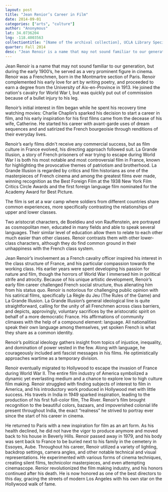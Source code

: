```yaml
---
layout: post
title: "Jean Renior’s Career in Film"
date: 2014-09-01
categories: ["arts", "culture"]
author: "Anonymous"
lat: 34.0736204
lng: -118.4003563
collectiontitle: "[Name of the archival collection], UCLA Library Special Collections"
quarter: Fall 2014
desc: "Jean Renoir is a name that may not sound familiar to our generation, but during the early 1900’s, he served as a very prominent figure in cinema. Renoir was a Frenchmen, born in the Montmartre section of Paris. Renoir complemented his early love for art by writing poetry, and proceeded to earn a degree from the University of Aix-en-Province in 1913. He joined the nation's cavalry for World War I, but was quickly put out of commission because of a bullet injury to his leg."
---
```

Jean Renoir is a name that may not sound familiar to our generation, but during the early 1900’s, he served as a very prominent figure in cinema. Renoir was a Frenchmen, born in the Montmartre section of Paris. Renoir complemented his early love for art by writing poetry, and proceeded to earn a degree from the University of Aix-en-Province in 1913. He joined the nation's cavalry for World War I, but was quickly put out of commission because of a bullet injury to his leg.

Renoir’s initial interest in film began while he spent his recovery time watching movies: Charlie Chaplin’s sparked his decision to start a career in film, and his early inspiration for his first films came from the decease of his wife, Catherine. He started his career with avant-garde uses of dream sequences and and satirized the French bourgeoisie through renditions of their everyday lives.

Renoir’s early films didn't receive any commercial success, but as film culture in France evolved, his directing approach followed suit. La Grande Illusion, a story of French prisoners of war trying to escape during World War I is both his most notable and most controversial film in France, known for highlighting the provocative themes of patriotism and brotherhood. La Grande Illusion is regarded by critics and film historians as one of the masterpieces of French cinema and among the greatest films ever made, winning recognition as the Best Foreign Film at the 1938 New York Film Critics Circle Awards and the first foreign language film nominated for the Academy Award for Best Picture.

The film is set at a war camp where soldiers from different countries share common experiences, more specifically contrasting the relationships of upper and lower classes.

 Two aristocrat characters, de Boeldieu and von Rauffenstein, are portrayed as cosmopolitan men, educated in many fields and able to speak several languages. Their similar level of education allow them to relate to each other much easier than other classes. Renoir contrasts them with other lower-class characters, although  they do find common ground in their unhappiness with the French class system.

Jean Renoir’s involvement as a French cavalry officer inspired his interest in the class structure of France, and his particular compassion towards the working class. His earlier years were spent developing his passion for nature and film, though the horrors of World War I immersed him in political strife and atrocity. Because of his unique artistic development, Renoir’s early film career challenged French social structure, thus alienating him from his status quo. Renoir is notorious for challenging public opinion with his satirical films, specifically La Règle du Jeu (The Rules of the Game) and La Grande Illusion. La Grande Illusion’s general ideological line is quite straightforward, calling for the unity of all Frenchmen across class barriers, and depicts, approvingly, voluntary sacrifices by the aristocratic spirit on behalf of a more democratic France. His affirmations of community climaxes with the help of a compound element: language. All nationalities speak their own language among themselves, yet spoken French is what they share as a common identity.

Renoir’s political ideology gathers insight from topics of injustice, inequality, and domination of power vested in the few. Along with language, he courageously included anti fascist messages in his films. He optimistically approaches wartime as a temporary division.

Renoir eventually migrated to Hollywood to escape the invasion of France during World War II. The entire film industry of America symbolized a dynamic yet everlasting medium and a chance to explore low to high culture film making. Renoir struggled with finding subjects of interest to film in America, and his introductory work produced in Hollywood met with little success. His travels in India in 1949 sparked inspiration, leading to the production of his first full-color film, The River. Renoir’s film brought recognition to the beautiful colors, bazaars, and impoverished colonial life present throughout India, the exact “realness” he strived to portray ever since the start of his career in cinema.

He returned to Paris with a new inspiration for film as an art form. As his health declined, he did not have the vigor to produce anymore and moved back to his house in Beverly Hills. Renoir passed away in 1979, and his body was sent back to France to be buried next to his family in the cemetery in Essoyes, Aube. Throughout his career, Renoir utilized a variety of lighting, backdrop settings, camera angles, and other notable technical and visual representations. He experimented with various forms of cinema techniques, creating silent films, technicolor masterpieces, and even attempting cinemascope. Renior revolutionized the film making industry, and his honors continued after his death. He is now honored as one of the best directors to this day, gracing the streets of modern Los Angeles with his own star on the Hollywood walk of fame.


